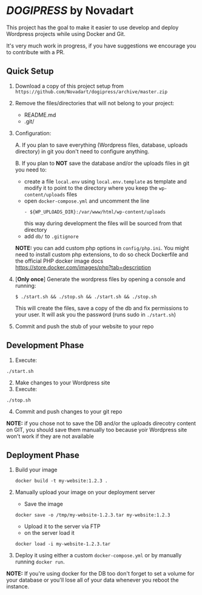 # *DOGIPRESS* by Novadart
This project has the goal to make it easier to use develop and deploy Wordpress projects while using Docker and Git.

It's very much work in progress, if you have suggestions we encourage you to contribute with a PR.

## Quick Setup

1. Download a copy of this project setup from `https://github.com/Novadart/dogipress/archive/master.zip`

2. Remove the files/directories that will not belong to your project:
    * README.md
    * .git/
    
3. Configuration:
    
    A. If you plan to save everything (Wordpress files, database, uploads directory) in git you don't need to configure anything.
    
    B. If you plan to **NOT** save the database and/or the uploads files in git you need to:
       
      * create a file `local.env` using `local.env.template` as template and modify it to point to the directory where you keep the `wp-content/uploads` files
      * open `docker-compose.yml` and uncomment the line
        ```
        - ${WP_UPLOADS_DIR}:/var/www/html/wp-content/uploads
        ```
        this way during development the files will be sourced from that directory
      * add `db/` to `.gitignore`
          
    **NOTE:** you can add custom php options in `config/php.ini`. You might need to install custom php extensions, to do so check Dockerfile and the official PHP docker image docs https://store.docker.com/images/php?tab=description 

4. [**Only once**] Generate the wordpress files by opening a console and running:
    ```
    $ ./start.sh && ./stop.sh && ./start.sh && ./stop.sh
    ```
    This will create the files, save a copy of the db and fix permissions to your user.
    It will ask you the password (runs sudo in `./start.sh`)
    
5. Commit and push the stub of your website to your repo


## Development Phase
1. Execute:
  ```
  ./start.sh
  ```
2. Make changes to your Wordpress site
3. Execute:
  ```
  ./stop.sh
  ```
4. Commit and push changes to your git repo

**NOTE:** if you chose not to save the DB and/or the uploads direcotry content on GIT, you should save them manually too because yoir Wordpress site won't work if they are not available


## Deployment Phase
1. Build your image
    ```
    docker build -t my-website:1.2.3 .
    ```

2. Manually upload your image on your deployment server
    * Save the image
    ```
    docker save -o /tmp/my-website-1.2.3.tar my-website:1.2.3

    ```
    * Upload it to the server via FTP
    * on the server load it
    ```
    docker load -i my-website-1.2.3.tar
    ```
    
3. Deploy it using either a custom `docker-compose.yml` or by manually running `docker run`.

**NOTE:** If you're using docker for the DB too don't forget to set a volume for your database or you'll lose all of your data whenever you reboot the instance.